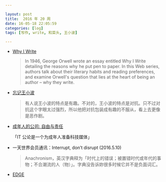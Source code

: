 ```yaml
---

layout: post
title:  2016 年 20 周
date: 16-05-18 22:05:59
categories: [log]
tags: [写作, write, 和菜头, 王小波]

---
```


- [Why I Write](http://www.whyiwrite.net/)

	> In 1946, George Orwell wrote an essay entitled Why I Write detailing the reasons why he put pen to paper. In this Web series, authors talk about their literary habits and reading preferences, and examine Orwell's question that lies at the heart of being an author – why they write.

- [忘记王小波](http://mp.weixin.qq.com/s?__biz=MjM5MjAzODU2MA%3D%3D&idx=1&mid=405211458&scene=0&sn=e4ecf58dfbaa1cdf78b67e840ddec51a)

	> 有人说王小波的特点是有趣。不对的，王小波的特点是对抗。只不过对抗这个字眼太过强烈，所以他把对抗包装成有趣的不服从，看上去更像是恶作剧。

- [成年人的公司: 自由与责任](http://blog.wangjunyu.net/1225)

	「IT 公论是一个为成年人准备科技媒体」

- 一天世界会员通讯：Interrupt, don’t disrupt (2016.5.10)

	> Anachronism，英汉字典释为「时代上的错误；被置错时代或年代的事物；不合潮流的人（物）」。字典没告诉妳很多时候它并不是负面词汇。

- [EDGE](http://blog.farmostwood.net/826.html)
